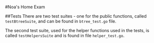 #Noa's Home Exam


##Tests
There are two test suites - one for the public functions,
called `testBtreeSuite`, and can be found in `btree_test.go` file.

The second test suite, used for the helper functions used in the 
tests, is called `testHelpersSuite` and is found in file `helper_test.go`.